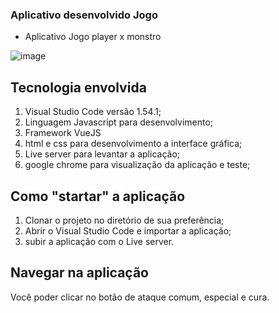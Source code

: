 ### Aplicativo desenvolvido Jogo

- Aplicativo Jogo player x monstro

![image](https://user-images.githubusercontent.com/67280323/118026550-46f58200-b337-11eb-9c6e-ff18b850c3a0.png)



## Tecnologia envolvida

1. Visual Studio Code versão 1.54.1;
1. Linguagem Javascript para desenvolvimento;
1. Framework VueJS
1. html e css para desenvolvimento a interface gráfica;
1. Live server para levantar a aplicação;
1. google chrome para visualização da aplicação e teste;



## Como "startar" a aplicação
1. Clonar o projeto no diretório de sua preferência;
1. Abrir o Visual Studio Code e importar a aplicação;
1. subir a aplicação com o Live server.

## Navegar na aplicação

Você poder clicar no botão de ataque comum, especial e cura.


